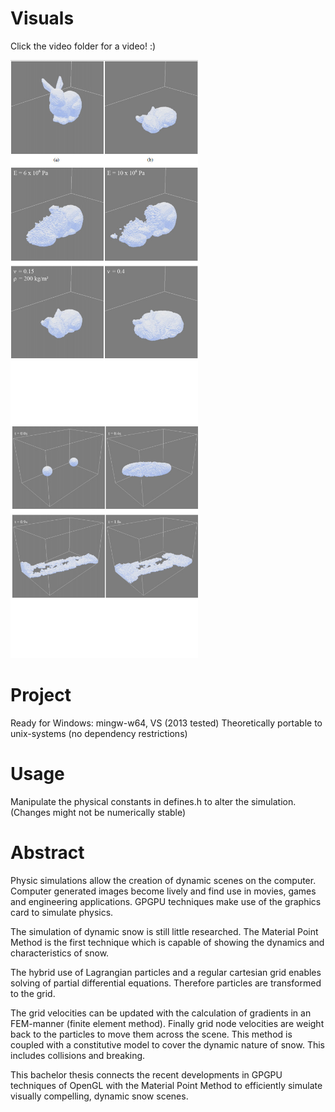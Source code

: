 Visuals
====
Click the video folder for a video! :)

<img src="https://github.com/MeyerFabian/snow/blob/master/picture/young.jpg" width="300"><img src="https://github.com/MeyerFabian/snow/blob/master/picture/coll.jpg" width="300">

Project
====
Ready for Windows: mingw-w64, VS (2013 tested)
Theoretically portable to unix-systems (no dependency restrictions)

Usage
====
Manipulate the physical constants in defines.h to alter the simulation. (Changes might not be numerically stable) 

Abstract
=====

Physic simulations allow the creation of dynamic scenes on the computer. Computer generated images become lively and find use in movies, games and engineering applications. GPGPU techniques make use of the graphics card to simulate physics. 

The simulation of dynamic snow is still little researched. The Material Point Method is the first technique which is capable of showing the dynamics and characteristics of snow.

The hybrid use of Lagrangian particles and a regular cartesian grid enables solving of partial differential equations. Therefore particles are transformed to the grid.

The grid velocities can be updated with the calculation of gradients in an FEM-manner (finite element method). Finally grid node velocities are weight back to the particles to move them across the scene. This method is coupled with a constitutive model to cover the dynamic nature of snow. This includes collisions and breaking.

This bachelor thesis connects the recent developments in GPGPU techniques of OpenGL with the Material Point Method to efficiently simulate visually compelling, dynamic snow scenes.


